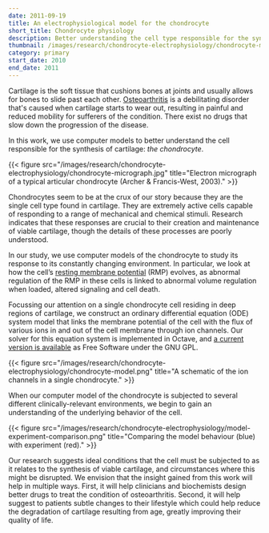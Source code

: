 ```yaml
---
date: 2011-09-19
title: An electrophysiological model for the chondrocyte
short_title: Chondrocyte physiology
description: Better understanding the cell type responsible for the synthesis of cartilage.
thumbnail: /images/research/chondrocyte-electrophysiology/chondrocyte-micrograph-cropped.jpg
category: primary
start_date: 2010
end_date: 2011
---
```


Cartilage is the soft tissue that cushions bones at joints and usually
allows for bones to slide past each
other. [Osteoarthritis][Osteoarthritis] is a debilitating disorder
that's caused when cartilage starts to wear out, resulting in painful
and reduced mobility for sufferers of the condition. There exist no
drugs that slow down the progression of the disease.

In this work, we use computer models to better understand the cell
responsible for the synthesis of cartilage: *the chondrocyte*.

{{< figure src="/images/research/chondrocyte-electrophysiology/chondrocyte-micrograph.jpg" title="Electron micrograph of a typical articular chondrocyte (Archer & Francis-West, 2003)." >}}

Chondrocytes seem to be at the crux of our story because they are the
single cell type found in cartilage. They are extremely active cells
capable of responding to a range of mechanical and chemical
stimuli. Research indicates that these responses are crucial to their
creation and maintenance of viable cartilage, though the details of
these processes are poorly understood.

In our study, we use computer models of the chondrocyte to study its
response to its constantly changing environment. In particular, we
look at how the cell’s [resting membrane potential][RMP] (RMP)
evolves, as abnormal regulation of the RMP in these cells is linked to
abnormal volume regulation when loaded, altered signaling and cell
death.

Focussing our attention on a single chondrocyte cell residing in deep
regions of cartilage, we construct an ordinary differential equation
(ODE) system model that links the membrane potential of the cell with
the flux of various ions in and out of the cell membrane through ion
channels. Our solver for this equation system is implemented in
Octave, and [a current version is available][Source] as Free Software
under the GNU GPL.

{{< figure src="/images/research/chondrocyte-electrophysiology/chondrocyte-model.png" title="A schematic of the ion channels in a single chondrocyte." >}}

When our computer model of the chondrocyte is subjected to several
different clinically-relevant environments, we begin to gain an
understanding of the underlying behavior of the cell.

{{< figure src="/images/research/chondrocyte-electrophysiology/model-experiment-comparison.png" title="Comparing the model behaviour (blue) with experiment (red)." >}}

 Our research suggests ideal conditions that the cell must be
 subjected to as it relates to the synthesis of viable cartilage, and
 circumstances where this might be disrupted. We envision that the
 insight gained from this work will help in multiple ways. First, it
 will help clinicians and biochemists design better drugs to treat the
 condition of osteoarthritis. Second, it will help suggest to patients
 subtle changes to their lifestyle which could help reduce the
 degradation of cartilage resulting from age, greatly improving their
 quality of life.

[Osteoarthritis]: https://en.wikipedia.org/wiki/Osteoarthritis
[RMP]: http://en.wikipedia.org/wiki/Resting_potential
[Source]: https://github.com/hnarayanan/chondrocyte-electrophysiology
